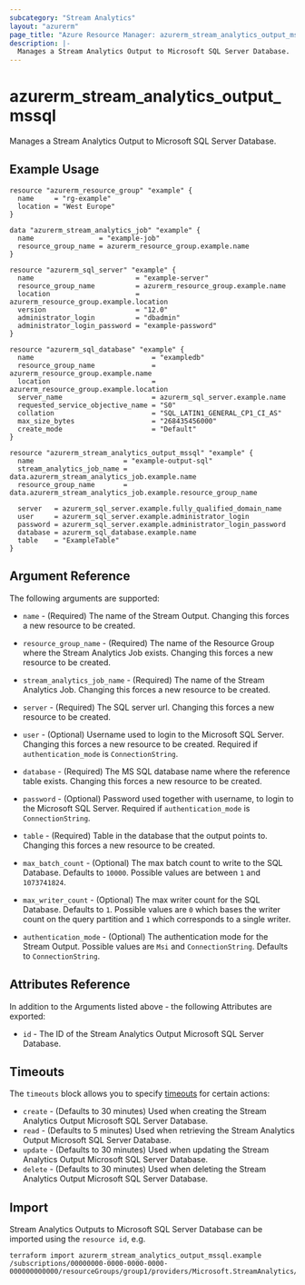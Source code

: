 ```yaml
---
subcategory: "Stream Analytics"
layout: "azurerm"
page_title: "Azure Resource Manager: azurerm_stream_analytics_output_mssql"
description: |-
  Manages a Stream Analytics Output to Microsoft SQL Server Database.
---
```


# azurerm_stream_analytics_output_mssql

Manages a Stream Analytics Output to Microsoft SQL Server Database.

## Example Usage

```hcl
resource "azurerm_resource_group" "example" {
  name     = "rg-example"
  location = "West Europe"
}

data "azurerm_stream_analytics_job" "example" {
  name                = "example-job"
  resource_group_name = azurerm_resource_group.example.name
}

resource "azurerm_sql_server" "example" {
  name                         = "example-server"
  resource_group_name          = azurerm_resource_group.example.name
  location                     = azurerm_resource_group.example.location
  version                      = "12.0"
  administrator_login          = "dbadmin"
  administrator_login_password = "example-password"
}

resource "azurerm_sql_database" "example" {
  name                             = "exampledb"
  resource_group_name              = azurerm_resource_group.example.name
  location                         = azurerm_resource_group.example.location
  server_name                      = azurerm_sql_server.example.name
  requested_service_objective_name = "S0"
  collation                        = "SQL_LATIN1_GENERAL_CP1_CI_AS"
  max_size_bytes                   = "268435456000"
  create_mode                      = "Default"
}

resource "azurerm_stream_analytics_output_mssql" "example" {
  name                      = "example-output-sql"
  stream_analytics_job_name = data.azurerm_stream_analytics_job.example.name
  resource_group_name       = data.azurerm_stream_analytics_job.example.resource_group_name

  server   = azurerm_sql_server.example.fully_qualified_domain_name
  user     = azurerm_sql_server.example.administrator_login
  password = azurerm_sql_server.example.administrator_login_password
  database = azurerm_sql_database.example.name
  table    = "ExampleTable"
}
```

## Argument Reference

The following arguments are supported:

* `name` - (Required) The name of the Stream Output. Changing this forces a new resource to be created.

* `resource_group_name` - (Required) The name of the Resource Group where the Stream Analytics Job exists. Changing this forces a new resource to be created.

* `stream_analytics_job_name` - (Required) The name of the Stream Analytics Job. Changing this forces a new resource to be created.

* `server` - (Required) The SQL server url. Changing this forces a new resource to be created.

* `user` - (Optional) Username used to login to the Microsoft SQL Server. Changing this forces a new resource to be created. Required if `authentication_mode` is `ConnectionString`. 

* `database` - (Required) The MS SQL database name where the reference table exists. Changing this forces a new resource to be created.

* `password` - (Optional) Password used together with username, to login to the Microsoft SQL Server. Required if `authentication_mode` is `ConnectionString`.

* `table` - (Required) Table in the database that the output points to. Changing this forces a new resource to be created.

* `max_batch_count` - (Optional) The max batch count to write to the SQL Database. Defaults to `10000`. Possible values are between `1` and `1073741824`.

* `max_writer_count` - (Optional) The max writer count for the SQL Database. Defaults to `1`. Possible values are `0` which bases the writer count on the query partition and `1` which corresponds to a single writer.

* `authentication_mode` - (Optional) The authentication mode for the Stream Output. Possible values are `Msi` and `ConnectionString`. Defaults to `ConnectionString`.

## Attributes Reference

In addition to the Arguments listed above - the following Attributes are exported:

* `id` - The ID of the Stream Analytics Output Microsoft SQL Server Database.

## Timeouts

The `timeouts` block allows you to specify [timeouts](https://www.terraform.io/language/resources/syntax#operation-timeouts) for certain actions:

* `create` - (Defaults to 30 minutes) Used when creating the Stream Analytics Output Microsoft SQL Server Database.
* `read` - (Defaults to 5 minutes) Used when retrieving the Stream Analytics Output Microsoft SQL Server Database.
* `update` - (Defaults to 30 minutes) Used when updating the Stream Analytics Output Microsoft SQL Server Database.
* `delete` - (Defaults to 30 minutes) Used when deleting the Stream Analytics Output Microsoft SQL Server Database.

## Import

Stream Analytics Outputs to Microsoft SQL Server Database can be imported using the `resource id`, e.g.

```shell
terraform import azurerm_stream_analytics_output_mssql.example /subscriptions/00000000-0000-0000-0000-000000000000/resourceGroups/group1/providers/Microsoft.StreamAnalytics/streamingJobs/job1/outputs/output1
```
